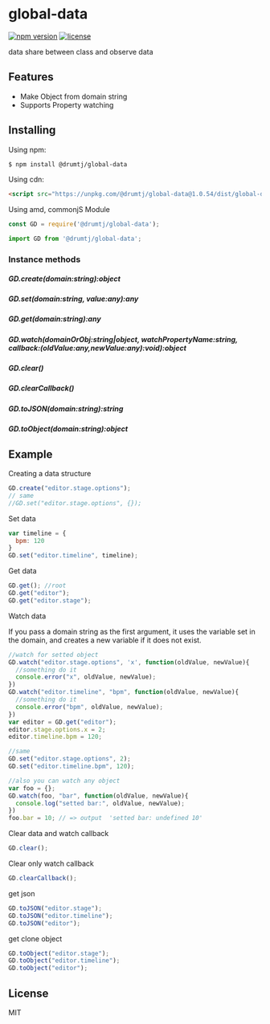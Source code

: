# global-data

[![npm version](https://img.shields.io/npm/v/@drumtj/global-data.svg?style=flat)](https://www.npmjs.com/package/@drumtj/global-data)
[![license](https://img.shields.io/npm/l/@drumtj/global-data.svg)](#)

data share between class and observe data

## Features

- Make Object from domain string
- Supports Property watching

## Installing

Using npm:

```bash
$ npm install @drumtj/global-data
```

Using cdn:

```html
<script src="https://unpkg.com/@drumtj/global-data@1.0.54/dist/global-data.var.js"></script>
```

Using amd, commonjS Module

```js
const GD = require('@drumtj/global-data');
```

```js
import GD from '@drumtj/global-data';
```

### Instance methods

##### GD.create(domain:string):object
##### GD.set(domain:string, value:any):any
##### GD.get(domain:string):any
##### GD.watch(domainOrObj:string|object, watchPropertyName:string, callback:(oldValue:any,newValue:any):void):object
##### GD.clear()
##### GD.clearCallback()
##### GD.toJSON(domain:string):string
##### GD.toObject(domain:string):object

## Example

Creating a data structure

```js
GD.create("editor.stage.options");
// same
//GD.set("editor.stage.options", {});
```

Set data

```js
var timeline = {
  bpm: 120
}
GD.set("editor.timeline", timeline);
```

Get data

```js
GD.get(); //root
GD.get("editor");
GD.get("editor.stage");
```

Watch data

If you pass a domain string as the first argument, it uses the variable set in the domain, and creates a new variable if it does not exist.

```js
//watch for setted object
GD.watch("editor.stage.options", 'x', function(oldValue, newValue){
  //something do it
  console.error("x", oldValue, newValue);
})
GD.watch("editor.timeline", "bpm", function(oldValue, newValue){
  //something do it
  console.error("bpm", oldValue, newValue);
})
var editor = GD.get("editor");
editor.stage.options.x = 2;
editor.timeline.bpm = 120;

//same
GD.set("editor.stage.options", 2);
GD.set("editor.timeline.bpm", 120);

//also you can watch any object
var foo = {};
GD.watch(foo, "bar", function(oldValue, newValue){
  console.log("setted bar:", oldValue, newValue);
})
foo.bar = 10; // => output  'setted bar: undefined 10'
```

Clear data and watch callback

```js
GD.clear();
```

Clear only watch callback

```js
GD.clearCallback();
```

get json

```js
GD.toJSON("editor.stage");
GD.toJSON("editor.timeline");
GD.toJSON("editor");
```

get clone object

```js
GD.toObject("editor.stage");
GD.toObject("editor.timeline");
GD.toObject("editor");
```


## License

MIT
